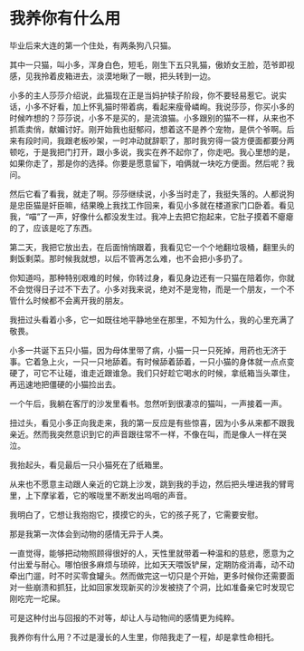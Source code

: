 # 我养你有什么用

毕业后来大连的第一个住处，有两条狗八只猫。 

其中一只猫，叫小多，浑身白色，短毛，刚生下五只乳猫，傲娇女王脸，范爷即视感，见我拎着皮箱进去，淡漠地瞅了一眼，把头转到一边。 

小多的主人莎莎介绍说，此猫现在正是当妈护犊子阶段，你不要轻易惹它。说实话，小多不好看，加上怀乳猫时带着病，看起来瘦骨嶙峋。我说莎莎，你买小多的时候咋想的？莎莎说，小多不是买的，是流浪猫。小多跟别的猫不一样，从来也不抓乖卖俏，献媚讨好。刚开始我也挺郁闷，想着这不是养个宠物，是供个爷啊。后来有段时间，我跟老板吵架，一时冲动就辞职了，那时我穷得一袋方便面都要分两顿吃，于是我把门打开，跟小多说，我实在养不起你了，你走吧。我心里想的是，如果你走了，那是你的选择。你要是愿意留下，咱俩就一块吃方便面。然后呢？我问。 

然后它看了看我，就走了啊。莎莎继续说，小多当时走了，我挺失落的。人都说狗是忠臣猫是奸臣嘛，结果晚上我找工作回来，看见小多就在楼道家门口卧着。看见我，“喵”了一声，好像什么都没发生过。我冲上去把它抱起来，它肚子摸着不瘪瘪的了，应该是吃了东西。 

第二天，我把它放出去，在后面悄悄跟着，我看见它一个个地翻垃圾桶，翻里头的剩饭剩菜。那时候我就想，以后不管再怎么难，也不会把小多扔了。 

你知道吗，那种特别艰难的时候，你转过身，看见身边还有一只猫在陪着你，你就不会觉得日子过不下去了。小多对我来说，绝对不是宠物，而是一个朋友，一个不管什么时候都不会离开我的朋友。 

我扭过头看着小多，它一如既往地平静地坐在那里，不知为什么，我的心里充满了敬畏。 

小多一共诞下五只小猫，因为母体里带了病，小猫一只一只死掉，用药也无济于事。它着急上火，一只一只地舔着。有时候舔着舔着，一只小猫的身体就一点点变硬了，可它不让碰，谁走近跟谁急。我们只好趁它喝水的时候，拿纸箱当头罩住，再迅速地把僵硬的小猫捡出去。 

一个午后，我躺在客厅的沙发里看书。忽然听到很凄凉的猫叫，一声接着一声。 

扭过头，看见小多正向我走来，我的第一反应是有些惊喜，因为小多从来都不跟我亲近。然而我突然意识到它的声音跟往常不一样，不像在叫，而是像人一样在哭泣。 

我抬起头，看见最后一只小猫死在了纸箱里。 

从来也不愿意主动跟人亲近的它跳上沙发，跳到我的手边，然后把头埋进我的臂弯里，上下摩挲着，它的喉咙里不断发出呜咽的声音。 

我明白了，它想让我抱抱它，摸摸它的头，它的孩子死了，它需要安慰。 

那是我第一次体会到动物的感情无异于人类。 

一直觉得，能够把动物照顾得很好的人，天性里就带着一种温和的慈悲，愿意为之付出爱与耐心。哪怕很多麻烦与琐碎，比如天天喂饭铲屎，定期防疫消毒，动不动牵出门遛，时不时买零食罐头。然而做完这一切只是个开始，更多时候你还需要面对一些崩溃和抓狂，比如回家发现新买的沙发被挠了个洞，比如准备亲它时发现它刚吃完一坨屎。 

可是这种付出与回报的不对等，却让人与动物间的感情更为纯粹。 

我养你有什么用？不过是漫长的人生里，你陪我走了一程，却是拿性命相托。